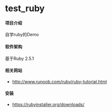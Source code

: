 # test_ruby

#### 项目介绍
自学ruby的Demo

#### 软件架构
基于Ruby 2.5.1

#### 相关网站
- http://www.runoob.com/ruby/ruby-tutorial.html

#### 安装
- https://rubyinstaller.org/downloads/